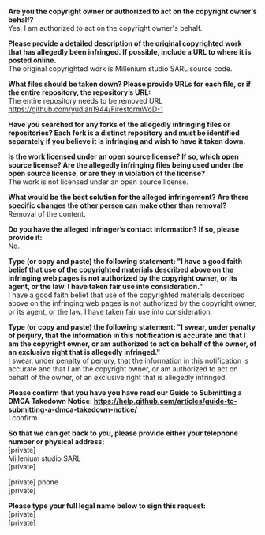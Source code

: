 **Are you the copyright owner or authorized to act on the copyright owner’s behalf?**  
Yes, I am authorized to act on the copyright owner's behalf.

**Please provide a detailed description of the original copyrighted work that has allegedly been infringed. If possible, include a URL to where it is posted online.**  
The original copyrighted work is Millenium studio SARL source code.

**What files should be taken down? Please provide URLs for each file, or if the entire repository, the repository’s URL:**  
The entire repository needs to be removed URL  
https://github.com/yudian1944/FirestormWoD-1

**Have you searched for any forks of the allegedly infringing files or repositories? Each fork is a distinct repository and must be identified separately if you believe it is infringing and wish to have it taken down.**

**Is the work licensed under an open source license? If so, which open source license? Are the allegedly infringing files being used under the open source license, or are they in violation of the license?**  
The work is not licensed under an open source license.

**What would be the best solution for the alleged infringement? Are there specific changes the other person can make other than removal?**  
Removal of the content.

**Do you have the alleged infringer’s contact information? If so, please provide it:**  
No.

**Type (or copy and paste) the following statement: "I have a good faith belief that use of the copyrighted materials described above on the infringing web pages is not authorized by the copyright owner, or its agent, or the law. I have taken fair use into consideration."**  
I have a good faith belief that use of the copyrighted materials described above on the infringing web pages is not authorized by the copyright owner, or its agent, or the law. I have taken fair use into consideration.

**Type (or copy and paste) the following statement: "I swear, under penalty of perjury, that the information in this notification is accurate and that I am the copyright owner, or am authorized to act on behalf of the owner, of an exclusive right that is allegedly infringed."**  
I swear, under penalty of perjury, that the information in this notification is accurate and that I am the copyright owner, or am authorized to act on behalf of the owner, of an exclusive right that is allegedly infringed.

**Please confirm that you have you have read our Guide to Submitting a DMCA Takedown Notice: https://help.github.com/articles/guide-to-submitting-a-dmca-takedown-notice/**  
I confirm

**So that we can get back to you, please provide either your telephone number or physical address:**  
[private]  
Millenium studio SARL  
[private]

[private] phone  
[private]

**Please type your full legal name below to sign this request:**  
[private]  
[private]
